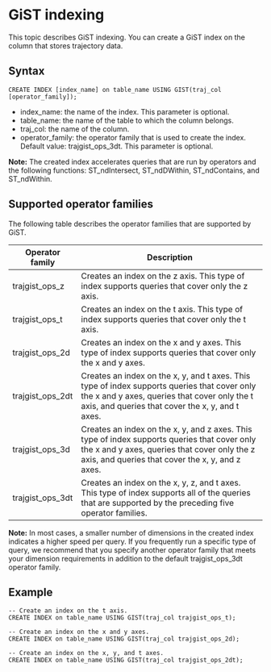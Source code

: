 # GiST indexing

This topic describes GiST indexing. You can create a GiST index on the column that stores trajectory data.

## Syntax

```
CREATE INDEX [index_name] on table_name USING GIST(traj_col [operator_family]);
```

-   index\_name: the name of the index. This parameter is optional.
-   table\_name: the name of the table to which the column belongs.
-   traj\_col: the name of the column.
-   operator\_family: the operator family that is used to create the index. Default value: trajgist\_ops\_3dt. This parameter is optional.

**Note:** The created index accelerates queries that are run by operators and the following functions: ST\_ndIntersect, ST\_ndDWithin, ST\_ndContains, and ST\_ndWithin.

## Supported operator families

The following table describes the operator families that are supported by GiST.

|Operator family|Description|
|---------------|-----------|
|trajgist\_ops\_z|Creates an index on the z axis. This type of index supports queries that cover only the z axis.|
|trajgist\_ops\_t|Creates an index on the t axis. This type of index supports queries that cover only the t axis.|
|trajgist\_ops\_2d|Creates an index on the x and y axes. This type of index supports queries that cover only the x and y axes.|
|trajgist\_ops\_2dt|Creates an index on the x, y, and t axes. This type of index supports queries that cover only the x and y axes, queries that cover only the t axis, and queries that cover the x, y, and t axes.|
|trajgist\_ops\_3d|Creates an index on the x, y, and z axes. This type of index supports queries that cover only the x and y axes, queries that cover only the z axis, and queries that cover the x, y, and z axes.|
|trajgist\_ops\_3dt|Creates an index on the x, y, z, and t axes. This type of index supports all of the queries that are supported by the preceding five operator families.|

**Note:** In most cases, a smaller number of dimensions in the created index indicates a higher speed per query. If you frequently run a specific type of query, we recommend that you specify another operator family that meets your dimension requirements in addition to the default trajgist\_ops\_3dt operator family.

## Example

```
-- Create an index on the t axis.
CREATE INDEX on table_name USING GIST(traj_col trajgist_ops_t);

-- Create an index on the x and y axes.
CREATE INDEX on table_name USING GIST(traj_col trajgist_ops_2d);

-- Create an index on the x, y, and t axes.
CREATE INDEX on table_name USING GIST(traj_col trajgist_ops_2dt);
```

